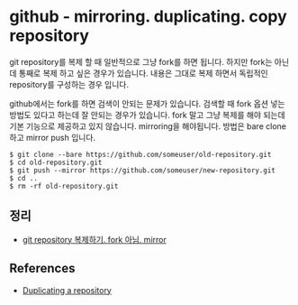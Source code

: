 # github - mirroring. duplicating. copy repository
git repository를 복제 할 때 일반적으로 그냥 fork를 하면 됩니다. 하지만 fork는 아닌데 통째로 복제 하고 싶은 경우가 있습니다. 내용은 그대로 복제 하면서 독립적인 repository를 구성하는 경우 입니다.

github에서는 fork를 하면 검색이 안되는 문제가 있습니다. 검색할 때 fork 옵션 넣는 방법도 있다고 하는데 잘 안되는 경우가 있습니다.
fork 말고 그냥 복제를 해야 되는데 기본 기능으로 제공하고 있지 않습니다. mirroring을 해야됩니다.
방법은 bare clone 하고 mirror push 입니다.

```
$ git clone --bare https://github.com/someuser/old-repository.git
$ cd old-repository.git
$ git push --mirror https://github.com/someuser/new-repository.git
$ cd ..
$ rm -rf old-repository.git
```

## 정리
* [git repository 복제하기. fork 아님. mirror
](https://junho85.pe.kr/1543)

## References
* [Duplicating a repository](https://help.github.com/en/github/creating-cloning-and-archiving-repositories/duplicating-a-repository)
